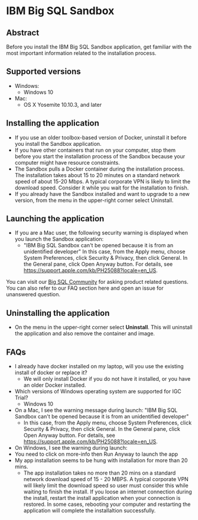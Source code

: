 # IBM Big SQL Sandbox
## Abstract
Before you install the IBM Big SQL Sandbox application, get familiar with the most important information related to the installation process.

## Supported versions
- Windows:
  - Windows 10
- Mac:
  - OS X Yosemite 10.10.3, and later

## Installing the application
- If you use an older toolbox-based version of Docker, uninstall it before you install the Sandbox application.
- If you have other containers that run on your computer, stop them before you start the installation process of the Sandbox because your computer might have resource constraints.
- The Sandbox pulls a Docker container during the installation process. The installation takes about 15 to 20 minutes on a standard network speed of about 15-20 Mbps. A typical corporate VPN is likely to limit the download speed. Consider it while you wait for the installation to finish.
- If you already have the Sandbox installed and want to upgrade to a new version, from the menu in the upper-right corner select Uninstall.

## Launching the application
- If you are a Mac user, the following security warning is displayed when you launch the Sandbox application:
  - "IBM Big SQL Sandbox can't be opened because it is from an unidentified developer"
In this case, from the Apply menu, choose System Preferences, click Security & Privacy, then click General. In the General pane, click Open Anyway button. For details, see https://support.apple.com/kb/PH25088?locale=en_US.

You can visit our [Big SQL Community](https://developer.ibm.com/answers/topics/big_Sql_sandbox.html) for asking product related questions. You can also refer to our FAQ section here and open an issue for unanswered question.

## Uninstalling the application
- On the menu in the upper-right corner select **Uninstall**.  This will uninstall the application and also remove the container and image.  

## FAQs

- I already have docker installed on my laptop, will you use the existing install of docker or replace it?
  - We will only install Docker if you do not have it installed, or you have an older Docker installed.
- Which versions of Windows operating system are supported for IGC Trial?
  - Windows 10
- On a Mac, I see the warning message during launch: "IBM Big SQL Sandbox can't be opened because it is from an unidentified developer"
  - In this case, from the Apply menu, choose System Preferences, click Security & Privacy, then click General. In the General pane, click Open Anyway button. For details, see https://support.apple.com/kb/PH25088?locale=en_US.
- On Windows, I see the warning during launch:
 - You need to click on more-info then Run Anyway to launch the app
- My app installation seems to be hung with installation for more than 20 mins.
  - The app installation takes no more than 20 mins on a standard network download speed of 15 - 20 MBPS. A typical corporate VPN will likely limit the download speed so user must consider this while waiting to finish the install. If you loose an internet connection during the install, restart the install application when your connection is restored. In some cases, rebooting your computer and restarting the application will complete the installaltion successfully.
